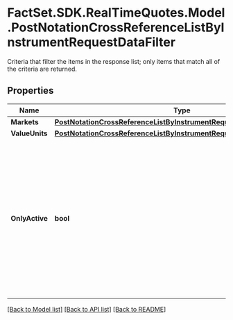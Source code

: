 # FactSet.SDK.RealTimeQuotes.Model.PostNotationCrossReferenceListByInstrumentRequestDataFilter
Criteria that filter the items in the response list; only items that match all of the criteria are returned.

## Properties

Name | Type | Description | Notes
------------ | ------------- | ------------- | -------------
**Markets** | [**PostNotationCrossReferenceListByInstrumentRequestDataFilterMarkets**](PostNotationCrossReferenceListByInstrumentRequestDataFilterMarkets.md) |  | [optional] 
**ValueUnits** | [**PostNotationCrossReferenceListByInstrumentRequestDataFilterValueUnits**](PostNotationCrossReferenceListByInstrumentRequestDataFilterValueUnits.md) |  | [optional] 
**OnlyActive** | **bool** | If true, only active notations will be returned. The term \&quot;active\&quot; reflects the fact that notations and related data is not being deleted immediately after becoming irrelevant (e.g. because the source does not provide a price anymore), but remains in general retrievable for up to 6 months. | [optional] [default to false]

[[Back to Model list]](../README.md#documentation-for-models) [[Back to API list]](../README.md#documentation-for-api-endpoints) [[Back to README]](../README.md)

